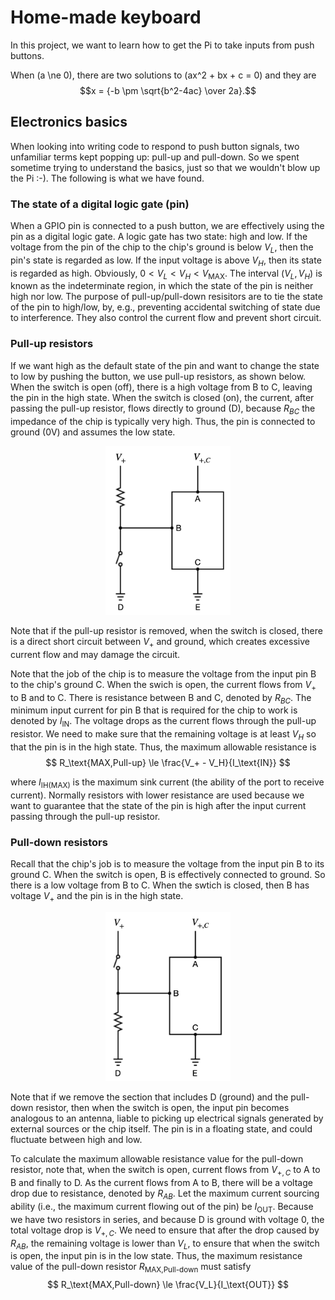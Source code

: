 # Home-made keyboard

In this project, we want to learn how to get the Pi to take inputs from push buttons.

When \(a \ne 0\), there are two solutions to \(ax^2 + bx + c = 0\) and they are
$$x = {-b \pm \sqrt{b^2-4ac} \over 2a}.$$


## Electronics basics
When looking into writing code to respond to push button signals, two unfamiliar terms kept popping up: pull-up and pull-down. So we spent sometime trying to understand the basics, just so that we wouldn't blow up the Pi :-). The following is what we have found.

### The state of a digital logic gate (pin)
When a GPIO pin is connected to a push button, we are effectively using the pin as a digital logic gate. A logic gate has two state: high and low. If the voltage from the pin of the chip to the chip's ground is below $V_L$, then the pin's state is regarded as low. If the input voltage is above $V_H$, then its state is regarded as high. Obviously, $0 < V_L < V_H < V_\text{MAX}$. The interval $(V_L, V_H)$ is known as the indeterminate region, in which the state of the pin is neither high nor low. The purpose of pull-up/pull-down resisitors are to tie the state of the pin to high/low, by, e.g., preventing accidental switching of state due to interference. They also control the current flow and prevent short circuit.


### Pull-up resistors
If we want high as the default state of the pin and want to change the state to low by pushing the button, we use pull-up resistors, as shown below. When the switch is open (off), there is a high voltage from B to C, leaving the pin in the high state. When the switch is closed (on), the current, after passing the pull-up resistor, flows directly to ground (D), because $R_{BC}$ the impedance of the chip is typically very high. Thus, the pin is connected to ground (0V) and assumes the low state.
<center>
<img src="figs/home_made_keyboard_pull_up_resistor.png" alt="pull-up resistors" width="200">
</center>


Note that if the pull-up resistor is removed, when the switch is closed, there is a direct short circuit between $V_+$ and ground, which creates excessive current flow and may damage the circuit.

Note that the job of the chip is to measure the voltage from the input pin B to the chip's ground C. When the swich is open, the current flows from $V_+$ to B and to C. There is resistance between B and C, denoted by $R_{BC}$. The minimum input current for pin B that is required for the chip to work is denoted by $I_\text{IN}$. The voltage drops as the current flows through the pull-up resistor. We need to make sure that the remaining voltage is at least $V_H$ so that the pin is in the high state. Thus, the maximum allowable resistance is
$$
R_\text{MAX,Pull-up} \le \frac{V_+ - V_H}{I_\text{IN}}
$$

where $I_\text{IH(MAX)}$ is the maximum sink current (the ability of the port to receive current). Normally resistors with lower resistance are used because we want to guarantee that the state of the pin is high after the input current passing through the pull-up resistor.


### Pull-down resistors
Recall that the chip's job is to measure the voltage from the input pin B to its ground C. When the switch is open, B is effectively connected to ground. So there is a low voltage from B to C. When the swtich is closed, then B has voltage $V_+$ and the pin is in the high state. 
<center>
<img src="figs/home_made_keyboard_pull_down_resistor.png" alt="pull-down resistors" width="200">
</center>


Note that if we remove the section that includes D (ground) and the pull-down resistor, then when the switch is open, the input pin becomes analogous to an antenna, liable to picking up electrical signals generated by external sources or the chip itself. The pin is in a floating state, and could fluctuate between high and low.

To calculate the maximum allowable resistance value for the pull-down resistor, note that, when the switch is open, current flows from $V_{+,C}$ to A to B and finally to D. As the current flows from A to B, there will be a voltage drop due to resistance, denoted by $R_{AB}$. Let the maximum current sourcing ability (i.e., the maximum current flowing out of the pin) be $I_\text{OUT}$. Because we have two resistors in series, and because D is ground with voltage 0, the total voltage drop is $V_{+,C}$. We need to ensure that after the drop caused by $R_{AB}$, the remaining voltage is lower than $V_L$, to ensure that when the switch is open, the input pin is in the low state. Thus, the maximum resistance value of the pull-down resistor $R_\text{MAX,Pull-down}$ must satisfy 
$$
R_\text{MAX,Pull-down}  \le \frac{V_L}{I_\text{OUT}}
$$